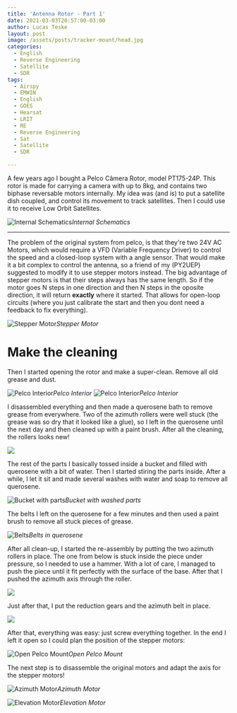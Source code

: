 ```yaml
---
title: 'Antenna Rotor - Part 1'
date: 2021-03-03T20:57:00-03:00
author: Lucas Teske
layout: post
image: /assets/posts/tracker-mount/head.jpg
categories:
  - English
  - Reverse Engineering
  - Satellite
  - SDR
tags:
  - Airspy
  - EMWIN
  - English
  - GOES
  - Hearsat
  - LRIT
  - RE
  - Reverse Engineering
  - Sat
  - Satellite
  - SDR

---
```


A few years ago I bought a Pelco Câmera Rotor, model PT175-24P. This rotor is made for carrying a camera with up to 8kg, and contains two biphase reversable motors internally. My idea was (and is) to put a satellite dish coupled, and control its movement to track satellites. Then I could use it to receive Low Orbit Satellites.

![Internal Schematics](/assets/posts/tracker-mount/motor-schematic.jpg)*Internal Schematics*

<hr>

The problem of the original system from pelco, is that they're two 24V AC Motors, which would require a VFD (Variable Frequency Driver) to control the speed and a closed-loop system with a angle sensor. That would make it a bit complex to control the antenna, so a friend of my (PY2UEP) suggested to modify it to use stepper motors instead. The big advantage of stepper motors is that their steps always has the same length. So if the motor goes N steps in one direction and then N steps in the oposite direction, it will return **exactly** where it started. That allows for open-loop circuits (where you just calibrate the start and then you dont need a feedback to fix everything).

![Stepper Motor](/assets/posts/tracker-mount/photo_2021-03-03_20-56-30.jpg)*Stepper Motor*

# Make the cleaning

Then I started opening the rotor and make a super-clean. Remove all old grease and dust.

![Pelco Interior](/assets/posts/tracker-mount/photo_2021-03-02_20-19-46.jpg)*Pelco Interior*
![Pelco Interior](/assets/posts/tracker-mount/photo_2021-03-02_20-19-46-2.jpg)*Pelco Interior*

I disassembled everything and then made a querosene bath to remove grease from everywhere. Two of the azimuth rollers were well stuck (the grease was so dry that it looked like a glue), so I left in the querosene until the next day and then cleaned up with a paint brush. After all the cleaning, the rollers looks new!

![](https://www.youtube.com/watch?v=9Y2FpSlNss8)

The rest of the parts I basically tossed inside a bucket and filled with querosene with a bit of water. Then I started stiring the parts inside. After a while, I let it sit and made several washes with water and soap to remove all querosene.

![Bucket with parts](/assets/posts/tracker-mount/photo_2021-03-03_19-23-52.jpg)*Bucket with washed parts*

The belts I left on the querosene for a few minutes and then used a paint brush to remove all stuck pieces of grease.

![Belts](/assets/posts/tracker-mount/photo_2021-03-03_19-23-53.jpg)*Belts in querosene*

After all clean-up, I started the re-assembly by putting the two azimuth rollers in place. The one from below is stuck inside the piece under pressure, so I needed to use a hammer. With a lot of care, I managed to push the piece until it fit perfectly with the surface of the base. After that I pushed the azimuth axis through the roller.

![](https://www.youtube.com/watch?v=5wpSKRn5RnM)

Just after that, I put the reduction gears and the azimuth belt in place.

![](https://www.youtube.com/watch?v=bE6B3GejGmA)

After that, everything was easy: just screw everything together. In the end I left it open so I could plan the position of the stepper motors:

![Open Pelco Mount](/assets/posts/tracker-mount/photo_2021-03-03_22-51-36.jpg)*Open Pelco Mount*

The next step is to disassemble the original motors and adapt the axis for the stepper motors!

![Azimuth Motor](/assets/posts/tracker-mount/photo_2021-03-03_22-56-26-2.jpg)*Azimuth Motor*

![Elevation Motor](/assets/posts/tracker-mount/photo_2021-03-03_22-56-26.jpg)*Elevation Motor*


